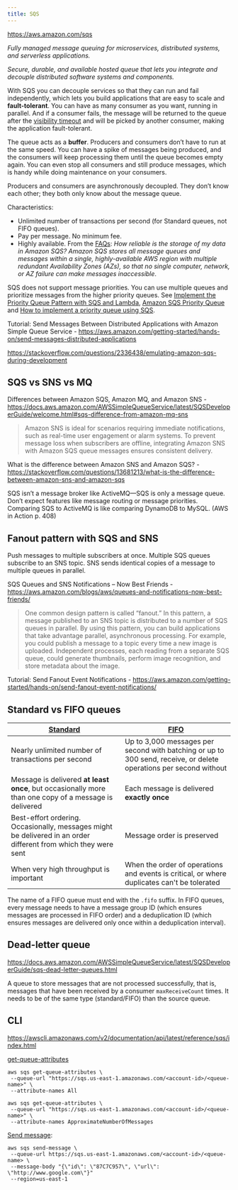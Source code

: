 ```yaml
---
title: SQS
---
```


https://aws.amazon.com/sqs

_Fully managed message queuing for microservices, distributed systems, and serverless applications._

_Secure, durable, and available hosted queue that lets you integrate and decouple distributed software systems and components._

With SQS you can decouple services so that they can run and fail independently, which lets you build applications that are easy to scale and **fault-tolerant**. You can have as many consumer as you want, running in parallel. And if a consumer fails, the message will be returned to the queue after the [visibility timeout](https://docs.aws.amazon.com/AWSSimpleQueueService/latest/SQSDeveloperGuide/sqs-visibility-timeout.html) and will be picked by another consumer, making the application fault-tolerant.

The queue acts as a **buffer**. Producers and consumers don’t have to run at the same speed. You can have a spike of messages being produced, and the consumers will keep processing them until the queue becomes empty again. You can even stop all consumers and still produce messages, which is handy while doing maintenance on your consumers.

Producers and consumers are asynchronously decoupled. They don’t know each other; they both only know about the message queue.

Characteristics:

- Unlimited number of transactions per second (for Standard queues, not FIFO queues).
- Pay per message. No minimum fee.
- Highly available. From the [FAQs](https://aws.amazon.com/sqs/faqs/): _How reliable is the storage of my data in Amazon SQS? Amazon SQS stores all message queues and messages within a single, highly-available AWS region with multiple redundant Availability Zones (AZs), so that no single computer, network, or AZ failure can make messages inaccessible_.

SQS does not support message priorities. You can use multiple queues and prioritize messages from the higher priority queues. See [Implement the Priority Queue Pattern with SQS and Lambda](https://lucvandonkersgoed.com/2022/04/25/implement-the-priority-queue-pattern-with-sqs-and-lambda/), [Amazon SQS Priority Queue](https://stackoverflow.com/questions/22494357/amazon-sqs-priority-queue) and [How to implement a priority queue using SQS](https://stackoverflow.com/questions/28970289/how-to-implement-a-priority-queue-using-sqsamazon-simple-queue-service).

Tutorial: Send Messages Between Distributed Applications with Amazon Simple Queue Service - https://aws.amazon.com/getting-started/hands-on/send-messages-distributed-applications

https://stackoverflow.com/questions/2336438/emulating-amazon-sqs-during-development

## SQS vs SNS vs MQ

Differences between Amazon SQS, Amazon MQ, and Amazon SNS - https://docs.aws.amazon.com/AWSSimpleQueueService/latest/SQSDeveloperGuide/welcome.html#sqs-difference-from-amazon-mq-sns

> Amazon SNS is ideal for scenarios requiring immediate notifications, such as real-time user engagement or alarm systems. To prevent message loss when subscribers are offline, integrating Amazon SNS with Amazon SQS queue messages ensures consistent delivery.

What is the difference between Amazon SNS and Amazon SQS? - https://stackoverflow.com/questions/13681213/what-is-the-difference-between-amazon-sns-and-amazon-sqs

SQS isn’t a message broker like ActiveMQ—SQS is only a message queue. Don’t expect features like message routing or message priorities. Comparing SQS to ActiveMQ is like comparing DynamoDB to MySQL. (AWS in Action p. 408)

## Fanout pattern with SQS and SNS

Push messages to multiple subscribers at once. Multiple SQS queues subscribe to an SNS topic. SNS sends identical copies of a message to multiple queues in parallel.

SQS Queues and SNS Notifications – Now Best Friends - https://aws.amazon.com/blogs/aws/queues-and-notifications-now-best-friends/

> One common design pattern is called “fanout.” In this pattern, a message published to an SNS topic is distributed to a number of SQS queues in parallel. By using this pattern, you can build applications that take advantage parallel, asynchronous processing. For example, you could publish a message to a topic every time a new image is uploaded. Independent processes, each reading from a separate SQS queue, could generate thumbnails, perform image recognition, and store metadata about the image.

Tutorial: Send Fanout Event Notifications - https://aws.amazon.com/getting-started/hands-on/send-fanout-event-notifications/

## Standard vs FIFO queues

| [Standard](https://docs.aws.amazon.com/AWSSimpleQueueService/latest/SQSDeveloperGuide/standard-queues.html)     | [FIFO](https://docs.aws.amazon.com/AWSSimpleQueueService/latest/SQSDeveloperGuide/sqs-fifo-queues.html)           |
| --------------------------------------------------------------------------------------------------------------- | ----------------------------------------------------------------------------------------------------------------- |
| Nearly unlimited number of transactions per second                                                              | Up to 3,000 messages per second with batching or up to 300 send, receive, or delete operations per second without |
| Message is delivered **at least once**, but occasionally more than one copy of a message is delivered           | Each message is delivered **exactly once**                                                                        |
| Best-effort ordering. Occasionally, messages might be delivered in an order different from which they were sent | Message order is preserved                                                                                        |
| When very high throughput is important                                                                          | When the order of operations and events is critical, or where duplicates can't be tolerated                       |

The name of a FIFO queue must end with the `.fifo` suffix. In FIFO queues, every message needs to have a message group ID (which ensures messages are processed in FIFO order) and a deduplication ID (which ensures messages are delivered only once within a deduplication interval).

## Dead-letter queue

https://docs.aws.amazon.com/AWSSimpleQueueService/latest/SQSDeveloperGuide/sqs-dead-letter-queues.html

A queue to store messages that are not processed successfully, that is, messages that have been received by a consumer `maxReceiveCount` times. It needs to be of the same type (standard/FIFO) than the source queue.

## CLI

https://awscli.amazonaws.com/v2/documentation/api/latest/reference/sqs/index.html

[get-queue-attributes](https://awscli.amazonaws.com/v2/documentation/api/latest/reference/sqs/get-queue-attributes.html)

```shell
aws sqs get-queue-attributes \
 --queue-url "https://sqs.us-east-1.amazonaws.com/<account-id>/<queue-name>" \
 --attribute-names All
```

```shell
aws sqs get-queue-attributes \
 --queue-url "https://sqs.us-east-1.amazonaws.com/<account-id>/<queue-name>" \
 --attribute-names ApproximateNumberOfMessages
```

[Send message](https://awscli.amazonaws.com/v2/documentation/api/latest/reference/sqs/send-message.html):

```shell
aws sqs send-message \
 --queue-url https://sqs.us-east-1.amazonaws.com/<account-id>/<queue-name> \
 --message-body "{\"id\": \"87C7C957\", \"url\": \"http://www.google.com\"}"
 --region=us-east-1
```
